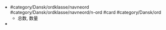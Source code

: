 - #category/Dansk/ordklasse/navneord #category/Dansk/ordklasse/navneord/n-ord #card #category/Dansk/ord
	- 总数, 数量
-